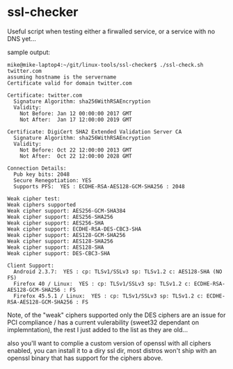 # ssl-checker

Useful script when testing either a firwalled service, or a service with no DNS yet...

sample output:

    mike@mike-laptop4:~/git/linux-tools/ssl-checker$ ./ssl-check.sh twitter.com
    assuming hostname is the servername
    Certificate valid for domain twitter.com

    Certificate: twitter.com
      Signature Algorithm: sha256WithRSAEncryption
      Validity:
        Not Before: Jan 12 00:00:00 2017 GMT
        Not After:  Jan 17 12:00:00 2019 GMT

    Certificate: DigiCert SHA2 Extended Validation Server CA
      Signature Algorithm: sha256WithRSAEncryption
      Validity:
        Not Before: Oct 22 12:00:00 2013 GMT
        Not After:  Oct 22 12:00:00 2028 GMT

    Connection Details:
      Pub key bits: 2048
      Secure Renegotiation: YES
      Supports PFS:  YES : ECDHE-RSA-AES128-GCM-SHA256 : 2048

    Weak cipher test:
    Weak ciphers supported
    Weak cipher support: AES256-GCM-SHA384
    Weak cipher support: AES256-SHA256
    Weak cipher support: AES256-SHA
    Weak cipher support: ECDHE-RSA-DES-CBC3-SHA
    Weak cipher support: AES128-GCM-SHA256
    Weak cipher support: AES128-SHA256
    Weak cipher support: AES128-SHA
    Weak cipher support: DES-CBC3-SHA

    Client Support:
      Android 2.3.7:  YES : cp: TLSv1/SSLv3 sp: TLSv1.2 c: AES128-SHA (NO FS)
      Firefox 40 / Linux:  YES : cp: TLSv1/SSLv3 sp: TLSv1.2 c: ECDHE-RSA-AES128-GCM-SHA256 : FS
      Firefox 45.5.1 / Linux:  YES : cp: TLSv1/SSLv3 sp: TLSv1.2 c: ECDHE-RSA-AES128-GCM-SHA256 : FS

Note, of the "weak" ciphers supported only the DES ciphers are an issue for 
PCI compliance / has a current vulerability (sweet32 dependant on implemntation), 
the rest I just added to the list as they are old...

also you'll want to complie a custom version of openssl with all ciphers enabled, you can install it to a diry ssl dir, 
most distros won't ship with an openssl binary that has support for the ciphers above. 
